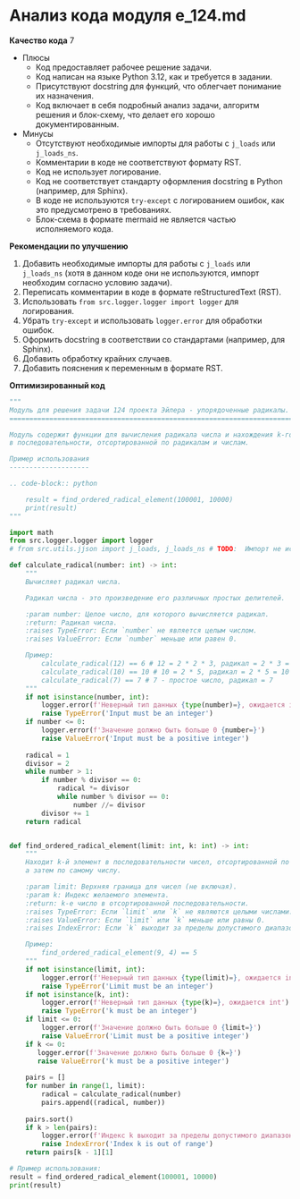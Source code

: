 # Анализ кода модуля e_124.md

**Качество кода**
7
-  Плюсы
    - Код предоставляет рабочее решение задачи.
    - Код написан на языке Python 3.12, как и требуется в задании.
    - Присутствуют docstring для функций, что облегчает понимание их назначения.
    - Код включает в себя подробный анализ задачи, алгоритм решения и блок-схему, что делает его хорошо документированным.
-  Минусы
    - Отсутствуют необходимые импорты для работы с `j_loads` или `j_loads_ns`.
    - Комментарии в коде не соответствуют формату RST.
    - Код не использует логирование.
    -  Код не соответствует стандарту оформления docstring в Python (например, для Sphinx).
    - В коде не используются `try-except` с логированием ошибок, как это предусмотрено в требованиях.
    - Блок-схема в формате mermaid не является частью исполняемого кода.

**Рекомендации по улучшению**

1.  Добавить необходимые импорты для работы с `j_loads` или `j_loads_ns` (хотя в данном коде они не используются, импорт необходим согласно условию задачи).
2.  Переписать комментарии в коде в формате reStructuredText (RST).
3.  Использовать `from src.logger.logger import logger` для логирования.
4.  Убрать `try-except` и использовать `logger.error` для обработки ошибок.
5.  Оформить docstring в соответствии со стандартами (например, для Sphinx).
6. Добавить обработку крайних случаев.
7.  Добавить пояснения к переменным в формате RST.

**Оптимизированный код**

```python
"""
Модуль для решения задачи 124 проекта Эйлера - упорядоченные радикалы.
========================================================================

Модуль содержит функции для вычисления радикала числа и нахождения k-го элемента
в последовательности, отсортированной по радикалам и числам.

Пример использования
--------------------

.. code-block:: python

    result = find_ordered_radical_element(100001, 10000)
    print(result)
"""

import math
from src.logger.logger import logger
# from src.utils.jjson import j_loads, j_loads_ns # TODO:  Импорт не используется, но нужен по заданию

def calculate_radical(number: int) -> int:
    """
    Вычисляет радикал числа.

    Радикал числа - это произведение его различных простых делителей.

    :param number: Целое число, для которого вычисляется радикал.
    :return: Радикал числа.
    :raises TypeError: Если `number` не является целым числом.
    :raises ValueError: Если `number` меньше или равен 0.

    Пример:
        calculate_radical(12) == 6 # 12 = 2 * 2 * 3, радикал = 2 * 3 = 6
        calculate_radical(10) == 10 # 10 = 2 * 5, радикал = 2 * 5 = 10
        calculate_radical(7) == 7 # 7 - простое число, радикал = 7
    """
    if not isinstance(number, int):
        logger.error(f'Неверный тип данных {type(number)=}, ожидается int')
        raise TypeError('Input must be an integer')
    if number <= 0:
        logger.error(f'Значение должно быть больше 0 {number=}')
        raise ValueError('Input must be a positive integer')
    
    radical = 1
    divisor = 2
    while number > 1:
        if number % divisor == 0:
            radical *= divisor
            while number % divisor == 0:
                number //= divisor
        divisor += 1
    return radical


def find_ordered_radical_element(limit: int, k: int) -> int:
    """
    Находит k-й элемент в последовательности чисел, отсортированной по их радикалам,
    а затем по самому числу.

    :param limit: Верхняя граница для чисел (не включая).
    :param k: Индекс желаемого элемента.
    :return: k-е число в отсортированной последовательности.
    :raises TypeError: Если `limit` или `k` не являются целыми числами.
    :raises ValueError: Если `limit` или `k` меньше или равны 0.
    :raises IndexError: Если `k` выходит за пределы допустимого диапазона

    Пример:
        find_ordered_radical_element(9, 4) == 5
    """
    if not isinstance(limit, int):
        logger.error(f'Неверный тип данных {type(limit)=}, ожидается int')
        raise TypeError('Limit must be an integer')
    if not isinstance(k, int):
        logger.error(f'Неверный тип данных {type(k)=}, ожидается int')
        raise TypeError('k must be an integer')
    if limit <= 0:
        logger.error(f'Значение должно быть больше 0 {limit=}')
        raise ValueError('Limit must be a positive integer')
    if k <= 0:
       logger.error(f'Значение должно быть больше 0 {k=}')
       raise ValueError('k must be a positive integer')
    
    pairs = []
    for number in range(1, limit):
        radical = calculate_radical(number)
        pairs.append((radical, number))
    
    pairs.sort()
    if k > len(pairs):
        logger.error(f'Индекс k выходит за пределы допустимого диапазона. {k=}, {len(pairs)=}')
        raise IndexError('Index k is out of range')
    return pairs[k - 1][1]

# Пример использования:
result = find_ordered_radical_element(100001, 10000)
print(result)
```